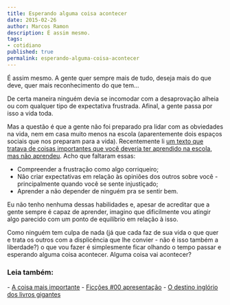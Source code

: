 ```yaml
---
title: Esperando alguma coisa acontecer
date: 2015-02-26
author: Marcos Ramon
description: É assim mesmo.
tags:
- cotidiano
published: true
permalink: esperando-alguma-coisa-acontecer
---
```

É assim mesmo. A gente quer sempre mais de tudo, deseja mais do que deve, quer mais reconhecimento do que tem...

De certa maneira ninguém devia se incomodar com a desaprovação alheia ou com qualquer tipo de expectativa frustrada. Afinal, a gente passa por isso a vida toda.

Mas a questão é que a gente não foi preparado pra lidar com as obviedades na vida, nem em casa muito menos na escola (aparentemente dois espaços sociais que nos preparam para a vida). Recentemente li [um texto que tratava de coisas importantes que você deveria ter aprendido na escola, mas não aprendeu](https://medium.com/from-uncollege/the-10-crucial-skills-they-won-t-teach-you-at-school-and-how-to-learn-them-anyway-793484b93dcb). Acho que faltaram essas:

- Compreender a frustração como algo corriqueiro;
- Não criar expectativas em relação às opiniões dos outros sobre você - principalmente quando você se sente injustiçado;
 - Aprender a não depender de ninguém pra se sentir bem.

Eu não tenho nenhuma dessas habilidades e, apesar de acreditar que a gente sempre é capaz de aprender, imagino que dificilmente vou atingir algo parecido com um ponto de equilíbrio em relação à isso.

Como ninguém tem culpa de nada (já que cada faz de sua vida o que quer e trata os outros com a displicência que lhe convier - não é isso também a liberdade?) o que vou fazer é simplesmente ficar olhando o tempo passar e esperando alguma coisa acontecer. Alguma coisa vai acontecer?



<h3>Leia também:</h3>
- <a href="/a-coisa-mais-importante">A coisa mais importante</a>
- <a href="/ficcoes-00-apresentacao">Ficções #00   apresentação</a>
- <a href="/o-destino-inglorio-dos-livros-gigantes">O destino inglório dos livros gigantes</a>
